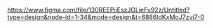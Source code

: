 https://www.figma.com/file/130REEPiiEszJGLieFv92z/Untitled?type=design&node-id=1-34&mode=design&t=6886ldKxMoJ7zvi7-0
